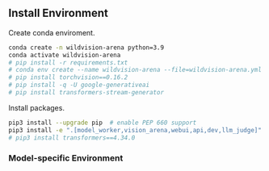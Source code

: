 ## Install Environment
Create conda enviroment.
```bash
conda create -n wildvision-arena python=3.9
conda activate wildvision-arena
# pip install -r requirements.txt
# conda env create --name wildvision-arena --file=wildvision-arena.yml
# pip install torchvision==0.16.2
# pip install -q -U google-generativeai
# pip install transformers-stream-generator
```
Install packages.
```bash
pip3 install --upgrade pip  # enable PEP 660 support
pip3 install -e ".[model_worker,vision_arena,webui,api,dev,llm_judge]"
# pip3 install transformers==4.34.0

```

### Model-specific Environment

